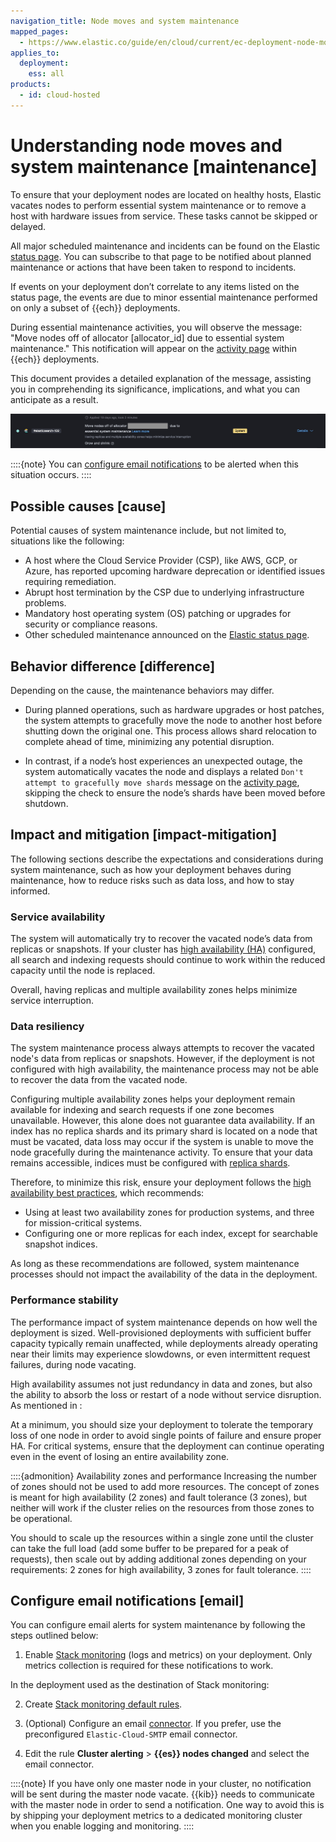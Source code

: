 ```yaml
---
navigation_title: Node moves and system maintenance
mapped_pages:
  - https://www.elastic.co/guide/en/cloud/current/ec-deployment-node-move.html
applies_to:
  deployment:
    ess: all
products:
  - id: cloud-hosted
---
```


# Understanding node moves and system maintenance [maintenance]

To ensure that your deployment nodes are located on healthy hosts, Elastic vacates nodes to perform essential system maintenance or to remove a host with hardware issues from service. These tasks cannot be skipped or delayed.

All major scheduled maintenance and incidents can be found on the Elastic [status page](https://status.elastic.co/). You can subscribe to that page to be notified about planned maintenance or actions that have been taken to respond to incidents.

If events on your deployment don’t correlate to any items listed on the status page, the events are due to minor essential maintenance performed on only a subset of {{ech}} deployments.

During essential maintenance activities, you will observe the message: "Move nodes off of allocator [allocator_id] due to essential system maintenance." This notification will appear on the [activity page](../../deploy-manage/deploy/elastic-cloud/keep-track-of-deployment-activity.md) within {{ech}} deployments.

This document provides a detailed explanation of the message, assisting you in comprehending its significance, implications, and what you can anticipate as a result.

![Move nodes off allocator](images/move_nodes_ech_allocator.jpeg)


::::{note}
You can [configure email notifications](#email) to be alerted when this situation occurs.
::::

## Possible causes [cause]

Potential causes of system maintenance include, but not limited to, situations like the following:

* A host where the Cloud Service Provider (CSP), like AWS, GCP, or Azure, has reported upcoming hardware deprecation or identified issues requiring remediation.
* Abrupt host termination by the CSP due to underlying infrastructure problems.
* Mandatory host operating system (OS) patching or upgrades for security or compliance reasons.
* Other scheduled maintenance announced on the [Elastic status page](https://status.elastic.co/).

## Behavior difference [difference]

Depending on the cause, the maintenance behaviors may differ.

* During planned operations, such as hardware upgrades or host patches, the system attempts to gracefully move the node to another host before shutting down the original one. This process allows shard relocation to complete ahead of time, minimizing any potential disruption.

* In contrast, if a node’s host experiences an unexpected outage, the system automatically vacates the node and displays a related `Don't attempt to gracefully move shards` message on the [activity page](../../deploy-manage/deploy/elastic-cloud/keep-track-of-deployment-activity.md), skipping the check to ensure the node’s shards have been moved before shutdown.

## Impact and mitigation [impact-mitigation]

The following sections describe the expectations and considerations during system maintenance, such as how your deployment behaves during maintenance, how to reduce risks such as data loss, and how to stay informed. 

### Service availability

The system will automatically try to recover the vacated node’s data from replicas or snapshots. If your cluster has [high availability (HA)](/deploy-manage/deploy/elastic-cloud/elastic-cloud-hosted-planning.md#ec-ha) configured, all search and indexing requests should continue to work within the reduced capacity until the node is replaced.

Overall, having replicas and multiple availability zones helps minimize service interruption.

### Data resiliency 

The system maintenance process always attempts to recover the vacated node's data from replicas or snapshots. However, if the deployment is not configured with high availability, the maintenance process may not be able to recover the data from the vacated node.

Configuring multiple availability zones helps your deployment remain available for indexing and search requests if one zone becomes unavailable. However, this alone does not guarantee data availability. If an index has no replica shards and its primary shard is located on a node that must be vacated, data loss may occur if the system is unable to move the node gracefully during the maintenance activity. To ensure that your data remains accessible, indices must be configured with [replica shards](/deploy-manage/distributed-architecture/clusters-nodes-shards.md).

Therefore, to minimize this risk, ensure your deployment follows the [high availability best practices](/deploy-manage/deploy/elastic-cloud/elastic-cloud-hosted-planning.md#ec-ha), which recommends:
- Using at least two availability zones for production systems, and three for mission-critical systems.
- Configuring one or more replicas for each index, except for searchable snapshot indices.

As long as these recommendations are followed, system maintenance processes should not impact the availability of the data in the deployment.

### Performance stability

The performance impact of system maintenance depends on how well the deployment is sized. Well-provisioned deployments with sufficient buffer capacity typically remain unaffected, while deployments already operating near their limits may experience slowdowns, or even intermittent request failures, during node vacating.

High availability assumes not just redundancy in data and zones, but also the ability to absorb the loss or restart of a node without service disruption. As mentioned in [](/deploy-manage/deploy/elastic-cloud/elastic-cloud-hosted-planning.md#ec-ha):

At a minimum, you should size your deployment to tolerate the temporary loss of one node in order to avoid single points of failure and ensure proper HA. For critical systems, ensure that the deployment can continue operating even in the event of losing an entire availability zone.

::::{admonition} Availability zones and performance
Increasing the number of zones should not be used to add more resources. The concept of zones is meant for high availability (2 zones) and fault tolerance (3 zones), but neither will work if the cluster relies on the resources from those zones to be operational.

You should to scale up the resources within a single zone until the cluster can take the full load (add some buffer to be prepared for a peak of requests), then scale out by adding additional zones depending on your requirements: 2 zones for high availability, 3 zones for fault tolerance.
::::


## Configure email notifications [email]

You can configure email alerts for system maintenance by following the steps outlined below: 

1. Enable [Stack monitoring](/deploy-manage/monitor/stack-monitoring/ece-ech-stack-monitoring.md#enable-logging-and-monitoring-steps) (logs and metrics) on your deployment. Only metrics collection is required for these notifications to work.

In the deployment used as the destination of Stack monitoring:

2. Create [Stack monitoring default rules](/deploy-manage/monitor/monitoring-data/configure-stack-monitoring-alerts.md#_create_default_rules).

3. (Optional) Configure an email [connector](kibana://connectors-kibana/email-action-type.md). If you prefer, use the preconfigured `Elastic-Cloud-SMTP` email connector.

4. Edit the rule  **Cluster alerting** > **{{es}} nodes changed** and select the email connector.

::::{note}
If you have only one master node in your cluster, no notification will be sent during the master node vacate. {{kib}} needs to communicate with the master node in order to send a notification. One way to avoid this is by shipping your deployment metrics to a dedicated monitoring cluster when you enable logging and monitoring.
::::

